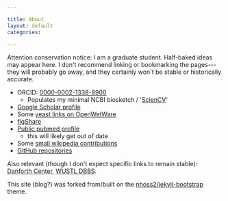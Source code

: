 ```yaml
---

title: About
layout: default
categories: 

---
```


Attention conservation notice:
I am a graduate student.
Half-baked ideas may appear here.
I don't recommend linking or bookmarking the pages---they will
probably go away, and they certainly won't be stable or historically
accurate.

<!-- Commentary:
     people expect github user page,
     therefore should have one.
 --> 

- ORCID: [0000-0002-1338-8900](http://orcid.org/0000-0002-1338-8900)
  - Populates my minimal NCBI biosketch /
    '[ScienCV](http://www.ncbi.nlm.nih.gov/myncbi/1bCJgdlz66h5t/cv/8173/)'
- [Google Scholar profile](http://scholar.google.com/citations?user=AWRhHlsAAAAJ&hl=en&oi=pll)
- Some [yeast links on OpenWetWare](http://openwetware.org/wiki/User:J._Steen_Hoyer)
- [figShare](http://figshare.com/authors/J_Steen_Hoyer/470222)
- [Public pubmed profile](http://www.ncbi.nlm.nih.gov/sites/myncbi/collections/public/1pUY6yX9wdp6ddly0uxWlockq/)
  - this will likely get out of date
- Some [small wikipedia contributions](https://en.wikipedia.org/wiki/Special:Contributions/JS_Hoyer)
- [GitHub repositories](https://github.com/jshoyer?tab=repositories)

Also relevant (though I don't expect specific links to remain stable):
[Danforth Center], [WUSTL DBBS].

[Danforth Center]:http://danforthcenter.org
[WUSTL DBBS]:http://dbbs.wustl.edu

This site (blog?) was forked from/built on the
[nhoss2/jekyll-bootstrap](https://github.com/nhoss2/jekyll-bootstrap)
theme.
